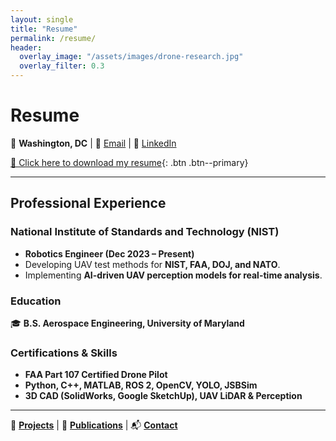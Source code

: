 ```yaml
---
layout: single
title: "Resume"
permalink: /resume/
header:
  overlay_image: "/assets/images/drone-research.jpg"
  overlay_filter: 0.3
---
```


# **Resume**  
📍 **Washington, DC** | 📧 [Email](mailto:alexmfraley@gmail.com) | 🔗 [LinkedIn](https://linkedin.com/in/alexmfraley)  

[📄 Click here to download my resume](https://alexfraley.com/assets/resume.pdf){: .btn .btn--primary}

---

## **Professional Experience**
### **National Institute of Standards and Technology (NIST)**
- **Robotics Engineer (Dec 2023 – Present)**
- Developing UAV test methods for **NIST, FAA, DOJ, and NATO**.
- Implementing **AI-driven UAV perception models for real-time analysis**.

### **Education**
🎓 **B.S. Aerospace Engineering, University of Maryland**  

### **Certifications & Skills**
- **FAA Part 107 Certified Drone Pilot**  
- **Python, C++, MATLAB, ROS 2, OpenCV, YOLO, JSBSim**  
- **3D CAD (SolidWorks, Google SketchUp), UAV LiDAR & Perception**  

---
📢 **[Projects](./projects/)** | 📢 **[Publications](./publications/)** | 📬 **[Contact](./contact/)**
